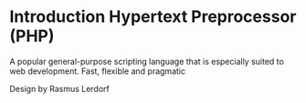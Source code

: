 # Introduction Hypertext Preprocessor (PHP)

A popular general-purpose scripting language that is especially suited to web development. Fast, flexible and pragmatic

Design by Rasmus Lerdorf
